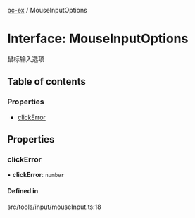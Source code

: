 [pc-ex](https://github.com/TheFBplus/pc-ex/blob/master/docs/md/README.md) / MouseInputOptions

# Interface: MouseInputOptions

鼠标输入选项

## Table of contents

### Properties

- [clickError](https://github.com/TheFBplus/pc-ex/blob/master/docs/md/interfaces/MouseInputOptions.md#clickerror)

## Properties

### clickError

• **clickError**: `number`

#### Defined in

src/tools/input/mouseInput.ts:18
